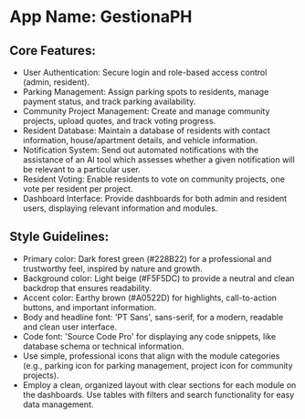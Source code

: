 # **App Name**: GestionaPH

## Core Features:

- User Authentication: Secure login and role-based access control (admin, resident).
- Parking Management: Assign parking spots to residents, manage payment status, and track parking availability.
- Community Project Management: Create and manage community projects, upload quotes, and track voting progress.
- Resident Database: Maintain a database of residents with contact information, house/apartment details, and vehicle information.
- Notification System: Send out automated notifications with the assistance of an AI tool which assesses whether a given notification will be relevant to a particular user.
- Resident Voting: Enable residents to vote on community projects, one vote per resident per project.
- Dashboard Interface: Provide dashboards for both admin and resident users, displaying relevant information and modules.

## Style Guidelines:

- Primary color: Dark forest green (#228B22) for a professional and trustworthy feel, inspired by nature and growth.
- Background color: Light beige (#F5F5DC) to provide a neutral and clean backdrop that ensures readability.
- Accent color: Earthy brown (#A0522D) for highlights, call-to-action buttons, and important information.
- Body and headline font: 'PT Sans', sans-serif, for a modern, readable and clean user interface.
- Code font: 'Source Code Pro' for displaying any code snippets, like database schema or technical information.
- Use simple, professional icons that align with the module categories (e.g., parking icon for parking management, project icon for community projects).
- Employ a clean, organized layout with clear sections for each module on the dashboards. Use tables with filters and search functionality for easy data management.
